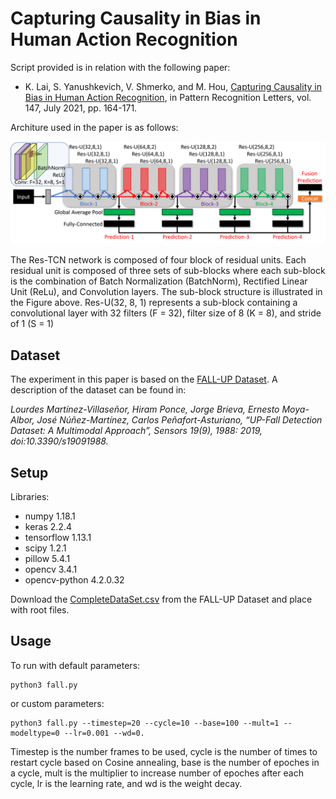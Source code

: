# Capturing Causality in Bias in Human Action Recognition

Script provided is in relation with the following paper:

- K. Lai, S. Yanushkevich, V. Shmerko, and M. Hou, [Capturing Causality in Bias in Human Action Recognition](https://www.sciencedirect.com/science/article/abs/pii/S0167865521001380), in Pattern Recognition Letters, vol. 147, July 2021, pp. 164-171.

Architure used in the paper is as follows:

![](tcn.png)

The Res-TCN network is composed of four block of residual units. Each residual unit is composed of three sets of sub-blocks where each sub-block is the combination of Batch Normalization (BatchNorm), Rectified Linear Unit (ReLu), and Convolution layers. The sub-block structure is illustrated in the Figure above. Res-U(32, 8, 1) represents a sub-block containing a convolutional layer with 32 filters (F = 32), filter size of 8 (K = 8), and stride of 1 (S = 1)

## Dataset
The experiment in this paper is based on the [FALL-UP Dataset](https://sites.google.com/up.edu.mx/har-up/). A description of the dataset can be found in:
 
*Lourdes Martínez-Villaseñor, Hiram Ponce, Jorge Brieva, Ernesto Moya-Albor, José Núñez-Martínez, Carlos Peñafort-Asturiano, “UP-Fall Detection Dataset: A Multimodal Approach”, Sensors 19(9), 1988: 2019, doi:10.3390/s19091988.*

## Setup
Libraries:
- numpy 1.18.1
- keras 2.2.4
- tensorflow 1.13.1
- scipy 1.2.1
- pillow 5.4.1
- opencv 3.4.1
- opencv-python 4.2.0.32

Download the [CompleteDataSet.csv](https://drive.google.com/file/d/1JBGU5W2uq9rl8h7bJNt2lN4SjfZnFxmQ/view) from the FALL-UP Dataset and place with root files.

## Usage
To run with default parameters:
```
python3 fall.py
```

or custom parameters:
```
python3 fall.py --timestep=20 --cycle=10 --base=100 --mult=1 --modeltype=0 --lr=0.001 --wd=0.
```
Timestep is the number frames to be used, cycle is the number of times to restart cycle based on Cosine annealing, base is the number of epoches in a cycle, mult is the multiplier to increase number of epoches after each cycle, lr is the learning rate, and wd is the weight decay.
